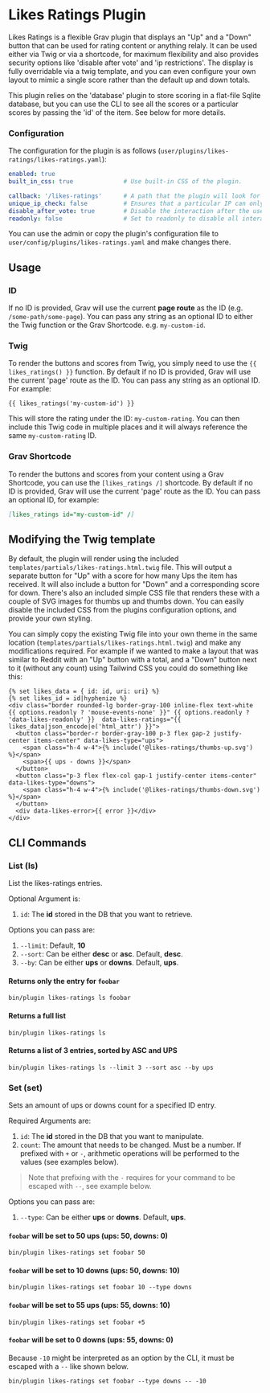 # Likes Ratings Plugin

Likes Ratings is a flexible Grav plugin that displays an "Up" and a "Down" button that can be used for rating content or anything relaly.  It can be used either via Twig or via a shortcode, for maximum flexibility and also provides security options like 'disable after vote' and 'ip restrictions'. The display is fully overridable via a twig template, and you can even configure your own layout to mimic a single score rather than the default up and down totals.

This plugin relies on the 'database' plugin to store scoring in a flat-file Sqlite database, but you can use the CLI to see all the scores or a particular scores by passing the 'id' of the item.  See below for more details.

### Configuration

The configuration for the plugin is as follows (`user/plugins/likes-ratings/likes-ratings.yaml`):

```yaml
enabled: true
built_in_css: true              # Use built-in CSS of the plugin.

callback: '/likes-ratings'      # A path that the plugin will look for when processing Ajax calls
unique_ip_check: false          # Ensures that a particular IP can only vote once
disable_after_vote: true        # Disable the interaction after the user has already made the vote
readonly: false                 # Set to readonly to disable all interaction
```

You can use the admin or copy the plugin's configuration file to `user/config/plugins/likes-ratings.yaml` and make changes there.

## Usage

### ID

If no ID is provided, Grav will use the current **page route** as the ID (e.g. `/some-path/some-page`).  You can pass any string as an optional ID to either the Twig function or the Grav Shortcode.  e.g. `my-custom-id`.

### Twig

To render the buttons and scores from Twig, you simply need to use the `{{ likes_ratings() }}` function. By default if no ID is provided, Grav will use the current 'page' route as the ID.  You can pass any string as an optional ID. For example:

```twig
{{ likes_ratings('my-custom-id') }}
```

This will store the rating under the ID: `my-custom-rating`.  You can then include this Twig code in multiple places and it will always reference the same `my-custom-rating` ID.

### Grav Shortcode

To render the buttons and scores from your content using a Grav Shortcode, you can use the `[likes_ratings /]` shortcode.  By default if no ID is provided, Grav will use the current 'page' route as the ID.  You can pass an optional ID, for example:

```markdown
[likes_ratings id="my-custom-id" /]
```

## Modifying the Twig template 

By default, the plugin will render using the included `templates/partials/likes-ratings.html.twig` file.  This will output a separate button for "Up" with a score for how many Ups the item has received.  It will also include a button for "Down" and a corresponding score for down.  There's also an included simple CSS file that renders these with a couple of SVG images for thumbs up and thumbs down.  You can easily disable the included CSS from the plugins configuration options, and provide your own styling. 

You can simply copy the existing Twig file into your own theme in the same location (`templates/partials/likes-ratings.html.twig`) and make any modifications required.  For example if we wanted to make a layout that was similar to Reddit with an "Up" button with a total, and a "Down" button next to it (without any count) using Tailwind CSS you could do something like this:

```twig
{% set likes_data = { id: id, uri: uri} %}
{% set likes_id = id|hyphenize %}
<div class="border rounded-lg border-gray-100 inline-flex text-white {{ options.readonly ? 'mouse-events-none' }}" {{ options.readonly ? 'data-likes-readonly' }}  data-likes-ratings="{{ likes_data|json_encode|e('html_attr') }}">
  <button class="border-r border-gray-100 p-3 flex gap-2 justify-center items-center" data-likes-type="ups">
    <span class="h-4 w-4">{% include('@likes-ratings/thumbs-up.svg') %}</span>
    <span>{{ ups - downs }}</span>
  </button>
  <button class="p-3 flex flex-col gap-1 justify-center items-center" data-likes-type="downs">
    <span class="h-4 w-4">{% include('@likes-ratings/thumbs-down.svg') %}</span>
  </button>
  <div data-likes-error>{{ error }}</div>
</div>
```

## CLI Commands

### List (ls)
List the likes-ratings entries. 

Optional Argument is:
1. `id`: The **id** stored in the DB that you want to retrieve.

Options you can pass are:
1. `--limit`: Default, **10** 
2. `--sort`: Can be either **desc** or **asc**. Default, **desc**.
3. `--by`: Can be either **ups** or **downs**. Default, **ups**.

#### Returns only the entry for `foobar`
```
bin/plugin likes-ratings ls foobar
```

#### Returns a full list
```
bin/plugin likes-ratings ls
```

#### Returns a list of 3 entries, sorted by ASC and UPS
```
bin/plugin likes-ratings ls --limit 3 --sort asc --by ups
```

### Set (set)
Sets an amount of ups or downs count for a specified ID entry. 

Required Arguments are:
1. `id`: The **id** stored in the DB that you want to manipulate.
2. `count`: The amount that needs to be changed. Must be a number. If prefixed with `+` or `-`, arithmetic operations will be performed to the values (see examples below).

> Note that prefixing with the `-` requires for your command to be escaped with `--`, see example below.

Options you can pass are:
1. `--type`: Can be either **ups** or **downs**. Default, **ups**.

#### `foobar` will be set to 50 ups (ups: 50, downs: 0)
```
bin/plugin likes-ratings set foobar 50
```

#### `foobar` will be set to 10 downs (ups: 50, downs: 10)
```
bin/plugin likes-ratings set foobar 10 --type downs
```

#### `foobar` will be set to 55 ups (ups: 55, downs: 10)
```
bin/plugin likes-ratings set foobar +5
```

#### `foobar` will be set to 0 downs (ups: 55, downs: 0)

Because `-10` might be interpreted as an option by the CLI, it must be escaped with a `--` like shown below. 
```
bin/plugin likes-ratings set foobar --type downs -- -10
```
